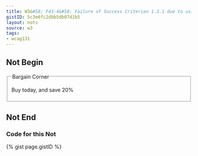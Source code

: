 ```yaml
---
title: W3&#58; F43-4&#58; Failure of Success Criterion 1.3.1 due to using structural markup in a way that does not represent relationships in the content
gistID: 5c3e6fc2dbb5db07d1b5
layout: nots
source: w3
tags:
- wcag131
---
```


<h2 aria-describedby="{{ page.gistID }}">Not Begin</h2>
<div class="rendered-not">
<fieldset>
<legend>Bargain Corner</legend>
<p>Buy today, and save 20%</p>
</fieldset>
</div> <!-- rendered-not -->

<h2 aria-describedby="{{ page.gistID }}">Not End</h2>

<h3 aria-describedby="{{ page.gistID }}">Code for this Not</h3>
{% gist page.gistID %}